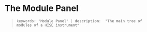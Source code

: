 # The Module Panel

> `keywords: "Module Panel" | description:  "The main tree of modules of a HISE instrument"`